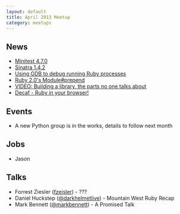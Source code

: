 ```yaml
---
layout: default
title: April 2013 Meetup
category: meetups
---
```


## News

* [Minitest 4.7.0](http://www.ruby-forum.com/topic/4412128)
* [Sinatra 1.4.2](https://groups.google.com/forum/#!msg/sinatrarb/VFD3Fm-OeLM/3Eh_cqvHaskJ)
* [Using GDB to debug running Ruby processes](http://robots.thoughtbot.com/post/47202759358/using-gdb-to-inspect-a-running-ruby-process)
* [Ruby 2.0's Module#prepend](http://gshutler.com/2013/04/ruby-2-module-prepend/)
* [VIDEO: Building a library, the parts no one talks about](http://confreaks.com/videos/1246-aloharuby2012-building-a-ruby-library-the-parts-no-one-talks-about)
* [Decaf - Ruby in your browser!](http://trydecaf.org/)

## Events

* A new Python group is in the works, details to follow next month

## Jobs

* Jason

## Talks

* Forrest Ziesler ([fzeisler](https://twitter.com/fzeisler)) - ???
* Daniel Huckstep ([@darkhelmetlive](https://twitter.com/darkhelmetlive)) - Mountain West Ruby Recap
* Mark Bennett ([@markbennett](https://twitter.com/markbennett)) - A Promised Talk
